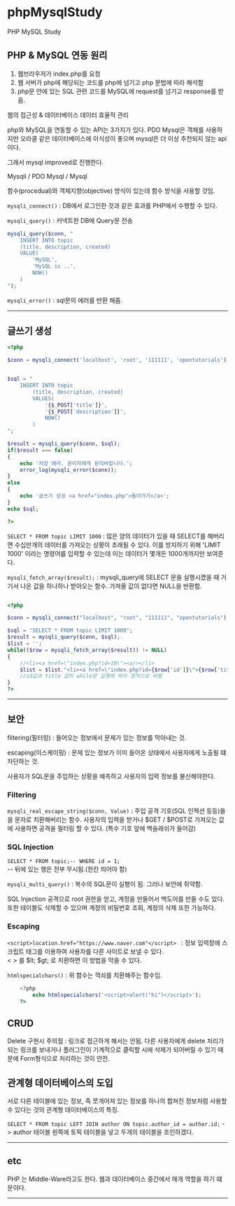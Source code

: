 # phpMysqlStudy
PHP MySQL Study

## PHP & MySQL 연동 원리

1. 웹브라우저가 index.php를 요청
2. 웹 서버가 php에 해당되는 코드를 php에 넘기고 php 문법에 따라 해석함
3. php문 안에 있는 SQL 관련 코드를 MySQL에 request를 넘기고 response를 받음.

웹의 접근성 & 데이터베이스 데이터 효율적 관리

php와 MySQL을 연동할 수 있는 API는 3가지가 있다.
PDO Mysql은 객체를 사용하지만 오라클 같은 데이터베이스에 이식성이 좋으며
mysql은 더 이상 추천되지 않는 api이다. 

그래서 mysql improved로 진행한다.

Mysqli / PDO Mysql / Mysql

함수(procedual)와 객체지향(objective) 방식이 있는데 함수 방식을 사용할 것임.

`mysqli_connect()` : DB에서 로그인한 것과 같은 효과를 PHP에서 수행할 수 있다.

`mysqli_query()` : 커넥트한 DB에 Query문 전송

``` php
mysqli_query($conn, "
    INSERT INTO topic
    (title, description, created)
    VALUE(
        'MySQL',
        'MySQL is ..',
        NOW()
    )
");
```

`mysqli_error()` : sql문의 에러를 반환 해줌.

---

## 글쓰기 생성
``` php
<?php

$conn = mysqli_connect('localhost', 'root', '111111', 'opentutorials');


$sql = "
    INSERT INTO topic
        (title, description, created)
        VALUES(
            '{$_POST['title']}',
            '{$_POST['description']}',
            NOW()
        )
";

$result = mysqli_query($conn, $sql);
if($result === false)
{
    echo '저장 에러. 관리자에게 문의바랍니다.';
    error_log(mysqli_error($conn));
}
else
{
    echo '글쓰기 성공 <a href="index.php">돌아가기</a>';
}
echo $sql;

?>
```

`SELECT * FROM topic LIMIT 1000` : 많은 양의 데이터가 있을 때 SELECT를 해버리면 수십만개의 데이터를 가져오는 상황이 초래될 수 있다. 이를 방지하기 위해 'LIMIT 1000' 이라는 명령어를 입력할 수 있는데 이는 데이터가 몇개든 1000개까지만 보여준다.

`mysqli_fetch_array($result);` : mysqli_query에 SELECT 문을 실행시켰을 때 거기서 나온 값을 하나하나 받아오는 함수. 가져올 값이 없다면 NULL을 반환함.

``` php

<?php

$conn = mysqli_connect("localhost", "root", "111111", "opentutorials");

$sql = "SELECT * FROM topic LIMIT 1000";
$result = mysqli_query($conn, $sql);
$list = '';
while(($row = mysqli_fetch_array($result)) != NULL)
{
    //<li><a href=\"index.php?id=10\"><a/></li>
    $list = $list."<li><a href=\"index.php?id={$row['id']}\">{$row['title']}</a></li>";
    //id값과 title 값이 while문 실행에 따라 정적으로 바뀜
}
?>

```

---

## 보안

filtering(필터링) : 들어오는 정보에서 문제가 있는 정보를 막아내는 것.

escaping(이스케이핑) : 문제 있는 정보가 이미 들어온 상태에서 사용자에게 노출될 떄 차단하는 것.

사용자가 SQL문을 주입하는 상황을 예측하고 사용자의 입력 정보를 불신해야한다.

### Filtering

 `mysqli_real_escape_string($conn, Value)` : 주입 공격 기호(SQL 인젝션 등등)들을 문자로 치환해버리는 함수. 사용자의 입력을 받거나 $GET / $POST로 가져오는 값에 사용하면 공격을 필터링 할 수 있다. (특수 기호 앞에 백슬래쉬가 들어감)

### SQL Injection

`SELECT * FROM topic;-- WHERE id = 1;`  
-- 뒤에 있는 행은 전부 무시됨.(한칸 띄어야 함)

`mysqli_multi_query()` : 복수의 SQL문이 실횅이 됨. 그러나 보안에 취약함.

SQL Injection 공격으로 root 권한을 얻고, 계정을 만들어서 백도어를 만들 수도 있다. 또한 테이블도 삭제할 수 있으며 계정의 비밀번호 조회, 계정의 삭제 또한 가능하다.

### Escaping

`<script>location.href="https://www.naver.com"</script> ` : 정보 입력창에 스크립트 태그를 이용하여 사용자를 다른 사이트로 보낼 수 있다.  
< > 를 $lt; $gt; 로 치환하면 이 방법을 막을 수 있다.

`htmlspecialchars()` : 위 함수는 꺽쇠를 치환해주는 함수임.

``` php
    <?php
        echo htmlspecialchars('<script>alert("hi")</script>');
    ?>
```

## CRUD

Delete 구현시 주의점 : 링크로 접근하게 해서는 안됨. 다른 사용자에게 delete 처리가 되는 링크를 보내거나 플러그인이 기계적으로 클릭할 시에 삭제가 되어버릴 수 있기 때문에 Form형식으로 처리하는 것이 안전.

## 관계형 데이터베이스의 도입

서로 다른 테이블에 있는 정보, 즉 쪼개어져 있는 정보를 하나의 합쳐진 정보처럼 사용할 수 있다는 것의 관계형 데이터베이스의 특징.

`SELECT * FROM topic LEFT JOIN author ON topic.author_id = author.id;`
-> author 테이블 왼쪽에 토픽 테이블을 넣고 두개의 테이블을 조인하겠다.


---

## etc

PHP 는  Middle-Ware라고도 한다. 웹과 데이터베이스 중간에서 매개 역할을 하기 떄문이다.

---
